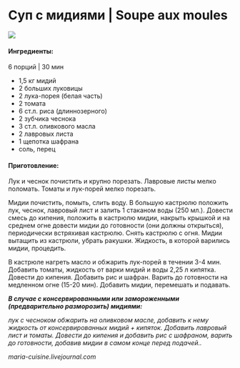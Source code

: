 ﻿---
image: https://s-media-cache-ak0.pinimg.com/564x/35/7c/48/357c482f769bbda41d5ffcad0e27de4e.jpg
---
# Суп с мидиями \| Soupe aux moules

![](https://s-media-cache-ak0.pinimg.com/564x/35/7c/48/357c482f769bbda41d5ffcad0e27de4e.jpg)

#### Ингредиенты:

6 порций \| 30 мин

* 1,5 кг мидий
* 2 больших луковицы
* 2 лука-порея \(белая часть\)
* 2 томата
* 6 ст.л. риса \(длиннозерного\)
* 2 зубчика чеснока
* 3 ст.л. оливкового масла
* 2 лавровых листа
* 1 щепотка шафрана
* соль, перец

#### Приготовление:

Лук и чеснок почистить и крупно порезать. Лавровые листы мелко поломать. Томаты и лук-порей мелко порезать.

Мидии почистить, помыть, слить воду. В большую кастрюлю положить лук, чеснок, лавровый лист и залить 1 стаканом воды \(250 мл.\). Довести смесь до кипения, положить в кастрюлю мидии, накрыть крышкой и на среднем огне довести мидии до готовности \(они должны открыться\), периодически встряхивая кастрюлю. Снять кастрюлю с огня. Мидии вытащить из кастрюли, убрать ракушки. Жидкость, в которой варились мидии, процедить.

В кастрюле нагреть масло и обжарить лук-порей в течении 3-4 мин. Добавить томаты, жидкость от варки мидий и воды 2,25 л кипятка. Довести до кипения. Добавить рис и шафран. Варить до готовности на медленном огне \(15-20 мин\). Добавить мидии, перемешать и подавать.

_**В случае с консервированными или замороженными \(предварительно разморозить\) мидиями:**_

_лук с чесноком обжарить на оливковом масле, добавить к нему жидкость от консервированных мидий + кипяток. Добавить лавровый лист и томаты. Довести до кипения и добавить рис с шафраном, варить до готовности, добавив мидии в самом конце перед подачей.._

_maria-cuisine.livejournal.com_

